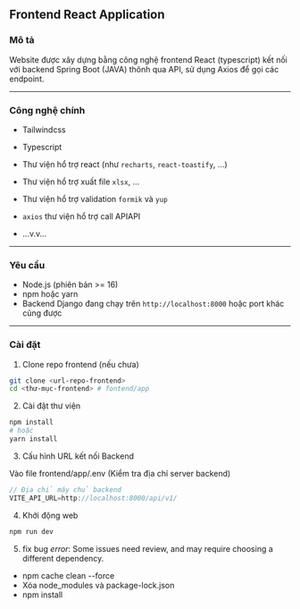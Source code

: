 

## Frontend React Application

### Mô tả

Website được xây dựng bằng công nghệ frontend React (typescript) kết nối với backend Spring Boot (JAVA) thônh qua API, sử dụng Axios để gọi các endpoint.

---

### Công nghệ chính

- Tailwindcss

- Typescript

- Thư viện hổ trợ react (như `recharts`, `react-toastify`, ...)

- Thư viện hổ trợ xuất file `xlsx`, ...

- Thư viện hổ trợ validation `formik` và `yup`

- `axios` thư viện hổ trợ call APIAPI

- ...v.v...

---

### Yêu cầu

- Node.js (phiên bản >= 16)
- npm hoặc yarn
- Backend Django đang chạy trên `http://localhost:8000` hoặc port khác cũng được

---

### Cài đặt

1. Clone repo frontend (nếu chưa)

```bash
git clone <url-repo-frontend>
cd <thư-mục-frontend> # fontend/app
```

2. Cài đặt thư viện 

```bash
npm install
# hoặc
yarn install
```

3. Cấu hình URL kết nối Backend

Vào file frontend/app/.env (Kiểm tra địa chỉ server backend)

```ts
// Địa chỉ máy chủ backend
VITE_API_URL=http://localhost:8000/api/v1/

```

4. Khởi động web
```bash
npm run dev
```

5. fix bug
*error*: Some issues need review, and may require choosing a different dependency.
- npm cache clean --force
- Xóa node_modules và package-lock.json
- npm install

